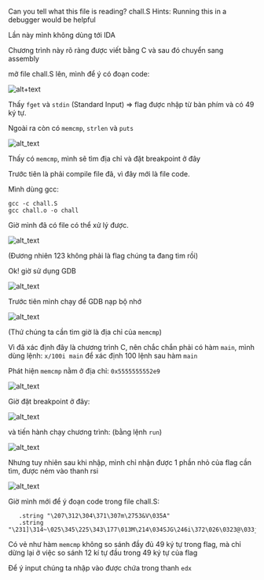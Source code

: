 Can you tell what this file is reading? chall.S
Hints:
Running this in a debugger would be helpful

Lần này mình không dùng tới IDA

Chương trình này rõ ràng được viết bằng C và sau đó chuyển sang assembly

mở file chall.S lên, mình để ý có đoạn code:

![alt+text](https://i.imgur.com/NjLp3QW.png)

Thấy ```fget``` và ```stdin``` (Standard Input) => flag được nhập từ bàn phím và có 49 ký tự.

Ngoài ra còn có ```memcmp```, ```strlen``` và ```puts```

![alt_text](https://i.imgur.com/AK6LPIC.png)

Thấy có ```memcmp```, mình sẽ tìm địa chỉ và đặt breakpoint ở đây

Trước tiên là phải compile file đã, vì đây mới là file code.

Mình dùng gcc:

```gcc -c chall.S``` <br/>
```gcc chall.o -o chall```

Giờ mình đã có file có thể xử lý được.

![alt_text](https://i.imgur.com/5XFAflF.png)

(Đương nhiên 123 không phải là flag chúng ta đang tìm rồi)

Ok! giờ sử dụng GDB

![alt_text](https://i.imgur.com/HI0eFNl.png)

Trước tiên mình chạy để GDB nạp bộ nhớ

![alt_text](https://i.imgur.com/fnvC6St.png)

(Thứ chúng ta cần tìm giờ là địa chỉ của ```memcmp```)

Vì đã xác định đây là chương trình C, nên chắc chắn phải có hàm ```main```, mình dùng lệnh: ```x/100i main``` để xác định 100 lệnh sau hàm ```main```

Phát hiện ```memcmp``` nằm ở địa chỉ: ```0x5555555552e9```

![alt_text](https://i.imgur.com/Xvy20C5.png)

Giờ đặt breakpoint ở đây:

![alt_text](https://i.imgur.com/mkfzSCi.png)

và tiến hành chạy chương trình: (bằng lệnh ```run```)

![alt_text](https://i.imgur.com/73k1HFM.png)

Nhưng tuy nhiên sau khi nhập, mình chỉ nhận được 1 phần nhỏ của flag cần tìm, được ném vào thanh rsi

![alt_text](https://i.imgur.com/TSvUk8P.png)

Giờ mình mới để ý đoạn code trong file chall.S:

```
   .string "\207\312\304\371\307m\2753&V\035A"
   .string "\231]\314~\025\345\225\343\177\013M\214\034SJG\246i\372\026\0323@\033jW\204\370\311}\221\350T\236pr"
```
 Có vẻ như hàm ```memcmp``` không so sánh đầy đủ 49 ký tự trong flag, mà chỉ dừng lại ở việc so sánh 12 kí tự đầu trong 49 ký tự của flag
 
 Để ý input chúng ta nhập vào được chứa trong thanh ```edx```

